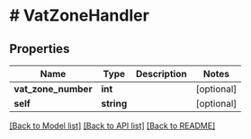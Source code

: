 # # VatZoneHandler

## Properties

Name | Type | Description | Notes
------------ | ------------- | ------------- | -------------
**vat_zone_number** | **int** |  | [optional]
**self** | **string** |  | [optional]

[[Back to Model list]](../../README.md#models) [[Back to API list]](../../README.md#endpoints) [[Back to README]](../../README.md)
